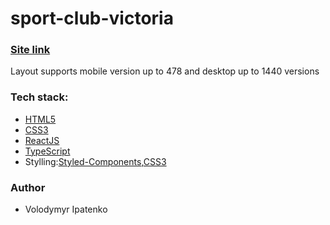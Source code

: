 # sport-club-victoria

### [Site link](https://sport-club-victoria.com.ua/)

Layout supports mobile version up to 478 and desktop up to 1440 versions

### Tech stack:

- [HTML5](https://en.wikipedia.org/wiki/HTML5)
- [CSS3](https://en.wikipedia.org/wiki/Cascading_Style_Sheets)
- [ReactJS](https://reactjs.org/)
- [TypeScript](https://www.typescriptlang.org/)
- Stylling:[Styled-Components](https://styled-components.com/),[CSS3](https://en.wikipedia.org/wiki/Cascading_Style_Sheets)


### Author

- Volodymyr Ipatenko
